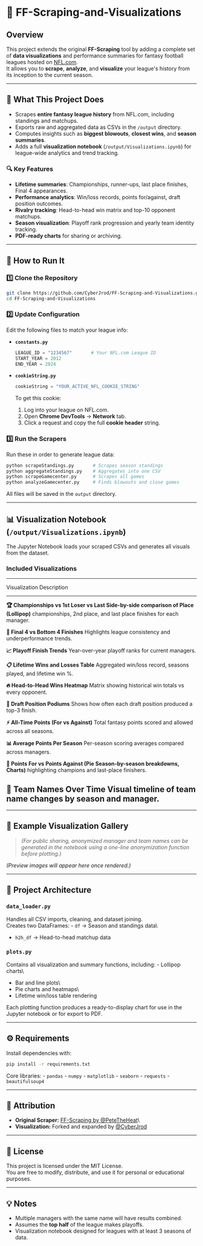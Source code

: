 # 🏈 FF-Scraping-and-Visualizations

## Overview

This project extends the original **FF-Scraping** tool by adding a
complete set of **data visualizations** and performance summaries for
fantasy football leagues hosted on [NFL.com](https://fantasy.nfl.com).\
It allows you to **scrape**, **analyze**, and **visualize** your
league's history from its inception to the current season.

------------------------------------------------------------------------

## 🚀 What This Project Does

-   Scrapes **entire fantasy league history** from NFL.com, including
    standings and matchups.
-   Exports raw and aggregated data as CSVs in the `/output` directory.
-   Computes insights such as **biggest blowouts**, **closest wins**,
    and **season summaries**.
-   Adds a full **visualization notebook**
    (`/output/Visualizations.ipynb`) for league-wide analytics and trend
    tracking.

### 🔍 Key Features

-   **Lifetime summaries**: Championships, runner-ups, last place
    finishes, Final 4 appearances.
-   **Performance analytics**: Win/loss records, points for/against,
    draft position outcomes.
-   **Rivalry tracking**: Head-to-head win matrix and top-10 opponent
    matchups.
-   **Season visualization**: Playoff rank progression and yearly team
    identity tracking.
-   **PDF-ready charts** for sharing or archiving.

------------------------------------------------------------------------

## 🧰 How to Run It

### 1️⃣ Clone the Repository

``` bash
git clone https://github.com/CyberJrod/FF-Scraping-and-Visualizations.git
cd FF-Scraping-and-Visualizations
```

### 2️⃣ Update Configuration

Edit the following files to match your league info:

-   **`constants.py`**

    ``` python
    LEAGUE_ID = "1234567"       # Your NFL.com League ID
    START_YEAR = 2012
    END_YEAR = 2024
    ```

-   **`cookieString.py`**

    ``` python
    cookieString = "YOUR_ACTIVE_NFL_COOKIE_STRING"
    ```

    To get this cookie:

    1.  Log into your league on NFL.com.
    2.  Open **Chrome DevTools** → **Network** tab.
    3.  Click a request and copy the full **cookie header** string.

### 3️⃣ Run the Scrapers

Run these in order to generate league data:

``` bash
python scrapeStandings.py       # Scrapes season standings
python aggregateStandings.py    # Aggregates into one CSV
python scrapeGamecenter.py      # Scrapes all games
python analyzeGamecenter.py     # Finds blowouts and close games
```

All files will be saved in the `output` directory.

------------------------------------------------------------------------

## 📊 Visualization Notebook (`/output/Visualizations.ipynb`)

The Jupyter Notebook loads your scraped CSVs and generates all visuals
from the dataset.

### Included Visualizations

  -----------------------------------------------------------------------
  Visualization                           Description
  --------------------------------------- -------------------------------
  **🏆 Championships vs 1st Loser vs Last Side-by-side comparison of
  Place (Lollipop)**                      championships, 2nd place, and
                                          last place finishes for each
                                          manager.

  **🎯 Final 4 vs Bottom 4 Finishes**     Highlights league consistency
                                          and underperformance trends.

  **📈 Playoff Finish Trends**            Year-over-year playoff ranks
                                          for current managers.

  **📋 Lifetime Wins and Losses Table**   Aggregated win/loss record,
                                          seasons played, and lifetime
                                          win %.

  **🔥 Head-to-Head Wins Heatmap**        Matrix showing historical win
                                          totals vs every opponent.

  **🏅 Draft Position Podiums**           Shows how often each draft
                                          position produced a top-3
                                          finish.

  **⚡ All-Time Points (For vs Against)** Total fantasy points scored and
                                          allowed across all seasons.

  **📊 Average Points Per Season**        Per-season scoring averages
                                          compared across managers.

  **🥧 Points For vs Points Against (Pie  Season-by-season breakdowns,
  Charts)**                               highlighting champions and
                                          last-place finishers.

  **🧱 Team Names Over Time**             Visual timeline of team name
                                          changes by season and manager.
  -----------------------------------------------------------------------

------------------------------------------------------------------------

## 📸 Example Visualization Gallery

> *(For public sharing, anonymized manager and team names can be
> generated in the notebook using a one-line anonymization function
> before plotting.)*

*(Preview images will appear here once rendered.)*

------------------------------------------------------------------------

## 🧩 Project Architecture

### `data_loader.py`

Handles all CSV imports, cleaning, and dataset joining.\
Creates two DataFrames: - `df` → Season and standings data\
- `h2h_df` → Head-to-head matchup data

### `plots.py`

Contains all visualization and summary functions, including: - Lollipop
charts\
- Bar and line plots\
- Pie charts and heatmaps\
- Lifetime win/loss table rendering

Each plotting function produces a ready-to-display chart for use in the
Jupyter notebook or for export to PDF.

------------------------------------------------------------------------

## ⚙️ Requirements

Install dependencies with:

``` bash
pip install -r requirements.txt
```

Core libraries: - `pandas` - `numpy` - `matplotlib` - `seaborn` -
`requests` - `beautifulsoup4`

------------------------------------------------------------------------

## 📎 Attribution

-   **Original Scraper:** [FF-Scraping by
    @PeteTheHeat](https://github.com/PeteTheHeat/FF-Scraping)\
-   **Visualization:** Forked and expanded by
    [@CyberJrod](https://github.com/CyberJrod)

------------------------------------------------------------------------

## 📘 License

This project is licensed under the MIT License.\
You are free to modify, distribute, and use it for personal or
educational purposes.

------------------------------------------------------------------------

## 💡 Notes

-   Multiple managers with the same name will have results combined.
-   Assumes the **top half** of the league makes playoffs.
-   Visualization notebook designed for leagues with at least 3 seasons
    of data.
